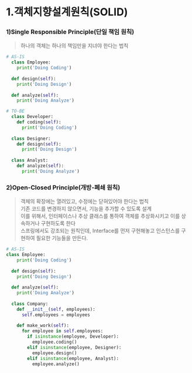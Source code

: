 1.객체지향설계원칙(SOLID)
=======================
### 1)Single Responsible Principle(단일 책임 원칙)
> 하나의 객체는 하나의 책임만을 지녀야 한다는 법칙
```python
# AS-IS
  class Employee:
    print('Doing Coding')
  
  def design(self):
    print('Doing Design')
  
  def analyze(self):
    print('Doing Analyze')

# TO-BE
  class Developer:
    def coding(self):
      print('Doing Coding')
  
  class Designer:
    def design(self):
      print('Doing Design')
  
  class Analyst:
    def analyze(self):
      print('Doing Analyze')
```

### 2)Open-Closed Principle(개방-폐쇄 원칙)
> 객체의 확장에는 열려있고, 수정에는 닫혀있어야 한다는 법칙</br>
> 기존 코드를 변경하지 않으면서, 기능을 추가할 수 있도록 설계</br>
> 이를 위해서, 인터페이스나 추상 클래스를 통하여 객체를 추상화시키고 이를 상속하거나 구현하도록 한다</br>
> 스프링에서도 강조되는 원칙인데, Interface를 먼저 구현해놓고 인스턴스를 구현하여 필요한 기능들을 만든다.
```python
# AS-IS
class Employee:
    print('Doing Coding')
  
  def design(self):
    print('Doing Design')
  
  def analyze(self):
    print('Doing Analyze')
  
  class Company:
    def __init__(self, employees):
      self.employees = employees
    
    def make_work(self):
      for employee in self.employees:
        if isinstance(employee, Developer):
          employee.coding()
        elif isinstance(employee, Designer):
          employee.design()
        elif isinstance(employee, Analyst):
          employee.analyze()
        
```
